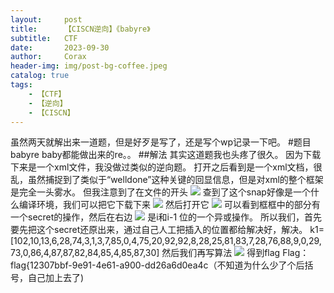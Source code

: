```yaml
---
layout:     post
title:      【CISCN逆向】《babyre》
subtitle:   CTF
date:       2023-09-30
author:     Corax
header-img: img/post-bg-coffee.jpeg
catalog: true
tags:
    - 【CTF】
    - 【逆向】
    - 【CISCN】
---
```


虽然两天就解出来一道题，但是好歹是写了，还是写个wp记录一下吧。
#题目babyre
baby都能做出来的re。。
##解法
其实这道题我也头疼了很久。
因为下载下来是一个xml文件，我没做过类似的逆向题。
打开之后看到是一个xml文档，很乱，虽然捕捉到了类似于“welldone”这种关键的回显信息，但是对xml的整个框架是完全一头雾水。
但我注意到了在文件的开头
![](https://typora-1321221957.cos.ap-shanghai.myqcloud.com/image1/202311020145737.png)
查到了这个snap好像是一个什么编译环境，我们可以把它下载下来
![](https://typora-1321221957.cos.ap-shanghai.myqcloud.com/image1/202311020145738.png)
然后打开它
![](https://typora-1321221957.cos.ap-shanghai.myqcloud.com/image1/202311020145739.png)
可以看到框框中的部分有一个secret的操作，然后在右边
![](https://typora-1321221957.cos.ap-shanghai.myqcloud.com/image1/202311020145740.png)
是i和i-1 位的一个异或操作。
所以我们，首先要先把这个secret还原出来，通过自己人工把插入的位置都给解决好，解决。
k1=[102,10,13,6,28,74,3,1,3,7,85,0,4,75,20,92,92,8,28,25,81,83,7,28,76,88,9,0,29,73,0,86,4,87,87,82,84,85,4,85,87,30]
然后我们再写算法
![](https://typora-1321221957.cos.ap-shanghai.myqcloud.com/image1/202311020145741.png)
得到flag
Flag：flag{12307bbf-9e91-4e61-a900-dd26a6d0ea4c（不知道为什么少了个后括号，自己加上去了)